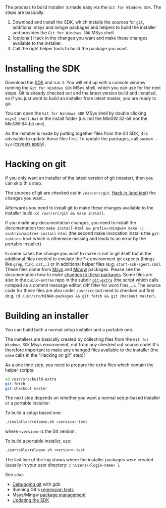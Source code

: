 The process to build installer is made easy via the `Git for Windows SDK`. The steps are basically:

1. Download and install the SDK, which installs the sources for `git`, additional msys and mingw packages and helpers to build the installer and provides the `Git for Windows SDK` MSys shell
2. [optional] Hack in the changes you want and make these changes available to the installer.
3. Call the right helper tools to build the package you want.

# Installing the SDK

Download the [SDK](https://git-for-windows.github.io/#download-sdk) and run it. You will end up with a console window running the `Git for Windows SDK` MSys shell, which you can use for the next steps. Git is already checked out and the latest version build and installed, so if you just want to build an installer from latest master, you are ready to go. 

You can open the `Git for Windows SDK` MSys shell by double clicking `msys2_shell.bat` in the install folder (i.e. not the MinGW 32-bit nor the MinGW 64-bit one).

As the installer is made by putting together files from the Git SDK, it is advisable to update those files first. To update the packages, call `pacman -Syu` ([caveats apply](https://github.com/git-for-windows/git/wiki/Package-management#updating-msys2-runtime-pacman-and-bash)).

# Hacking on git

If you only want an installer of the latest version of git (master), then you can skip this step.

The sources of git are checked out in `/usr/src/git`. [Hack in (and test)](Building-Git) the changes you want...

Afterwards you need to install git to make these changes available to the installer build: `cd /usr/src/git && make install`. 

If you made any documentation changes, you need to install the documentation too: `make install-html && prefix=/mingw64 make -C contrib/subtree install-html` (the second make invocation installs the `git-subtree.html` which is otherwise missing and leads to an error by the portable installer).

In some cases the change you want to make is not in git itself but in the additional files needed to emulate the *ix environment git expects (things like `grep`, `find`, `cat`,...) or in additional helper files (e.g. `start-ssh-agent.cmd`). These files come from [Msys](https://github.com/git-for-windows/MSYS2-packages) and [Mingw](https://github.com/git-for-windows/MINGW-packages) packages. Please see the documentation how to make [changes to these packages](Package-management#technical-details). Some files are also in the `build-extras` repo in the subdir [`git-extra`](https://github.com/git-for-windows/build-extra/tree/master/git-extra) (the script which calls notepad as a commit message editor, diff filter for word files,...). The source code for these files are also under `/usr/src` but need to checked out first (e.g. `cd /usr/src/MINGW-packages && git fetch && git checkout master`).

# Building an installer

You can build both a normal setup installer and a portable one.

The installers are basically created by collecting files from the `Git for Windows SDK` Msys environment, not from any checked out source code! It's therefore important to make any changed files available to the installer (the `make` calls in the "Hacking on git" step)!

As a one time step, you need to prepare the extra files which contain the helper scripts:

```bash
cd /usr/src/build-extra
git fetch
git checkout master
```

The next step depends on whether you want a normal setup-based installer or a portable installer:

To build a setup based one:

```bash
./installer/release.sh <version>-test
```
where `<version>` is the Git version.

To build a portable installer, use:

```bash
./portable/release.sh <version>-test
```
The last line of the log shows where the installer packages were created (usually in your user directory: `c:\Users\<login-name> `).

See also: 
* [Debugging git](Debugging-Git) with gdb
* Running Git's [regression tests](Running-Git's-regression-tests) 
* Msys/Mingw [package management](Package-management#technical-details)
* [Updating the SDK](https://github.com/git-for-windows/git/wiki/Updating-your-SDK)